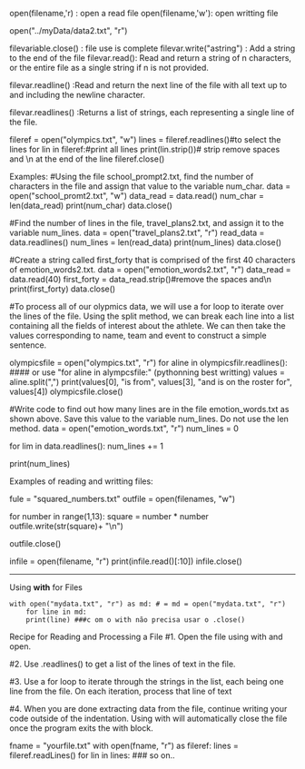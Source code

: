 open(filename,'r) : open a read file
open(filename,'w'): open writting file

open("../myData/data2.txt", "r")

filevariable.close() : file use is complete
filevar.write("astring") : Add a string to the end of the file
filevar.read(): Read and return a string of n characters, or the entire file as a single string if n is not provided.

filevar.readline() :Read and return the next line of the file with all text up to and including the newline character.

filevar.readlines() :Returns a list of strings, each representing a single line of the file.

fileref = open("olympics.txt", "w")
lines = fileref.readlines()#to select the lines
for lin in fileref:#print all lines
    print(lin.strip())# strip remove spaces and \n at the end of the line
fileref.close()


Examples:
#Using the file school_prompt2.txt, find the number of characters in the file and assign that value to the variable num_char.
data = open("school_promt2.txt", "w")
data_read = data.read()
num_char = len(data_read)
print(num_char)
data.close()

#Find the number of lines in the file, travel_plans2.txt, and assign it to the variable num_lines.
data = open("travel_plans2.txt", "r")
read_data = data.readlines()
num_lines = len(read_data)
print(num_lines)
data.close()

#Create a string called first_forty that is comprised of the first 40 characters of emotion_words2.txt.
data = open("emotion_words2.txt", "r")
data_read = data.read(40)
first_forty = data_read.strip()#remove the spaces and\n
print(first_forty)
data.close()

#To process all of our olypmics data, we will use a for loop to iterate over the lines of the file. Using the split method, we can break each line into a list containing all the fields of interest about the athlete. We can then take the values corresponding to name, team and event to construct a simple sentence.

olympicsfile = open("olympics.txt", "r")
for aline in olympicsfilr.readlines():  #### or use "for aline in alympcsfile:" (pythonning best writting)
    values = aline.split(",")
    print(values[0], "is from", values[3], "and is on the roster for", values[4])
olympicsfile.close()


#Write code to find out how many lines are in the file emotion_words.txt as shown above. Save this value to the variable num_lines. Do not use the len method.
data = open("emotion_words.txt", "r")
num_lines = 0

for lim in data.readlines():
    num_lines += 1

print(num_lines)

Examples of reading and writting files:

fule = "squared_numbers.txt"
outfile = open(filenames, "w")

for number in range(1,13):
    square = number * number
    outfile.write(str(square)+ "\n")

outfile.close()

infile = open(filename, "r")
print(infile.read()[:10])
infile.close()


**********************************************************
Using **with** for Files

    with open("mydata.txt", "r") as md: # = md = open("mydata.txt", "r")
        for line in md:
        print(line) ###c om o with não precisa usar o .close()


Recipe for Reading and Processing a File
#1. Open the file using with and open.

#2. Use .readlines() to get a list of the lines of text in the file.

#3. Use a for loop to iterate through the strings in the list, each being one line from the file. On each iteration, process that line of text

#4. When you are done extracting data from the file, continue writing your code outside of the indentation. Using with will automatically close the file once the program exits the with block.

fname = "yourfile.txt"
with open(fname, "r") as fileref:
    lines = fileref.readLines()
    for lin in lines:
    ### so on..

    